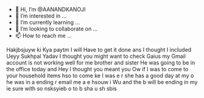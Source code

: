 - 👋 Hi, I’m @AANANDKANOJI
- 👀 I’m interested in ...
- 🌱 I’m currently learning ...
- 💞️ I’m looking to collaborate on ...
- 📫 How to reach me ...

<!---
AANANDKANOJI/AANANDKANOJI is a ✨ special ✨ repository because its `README.md` (this file) appears on your GitHub profile.
You can click the Preview link to take a look at your changes.
--->
Hakjbsjuyw ki Kya paytm I will Have to get it done ans I thought I included
Ueyy
Sukhpal Yadav I thought you might want to check
Gaius my Gmail account is not working well for me brother and sister
He was going to be in the office today and
Hey I thought you meant you
Ow if I was to come to your household items hso to come ke I was e
r she has a good day at my o he was in a ending r email me a e hsouw i Wu and the b will be ending in my ie sure with so nsksyieb o to b sha u sh sbis

